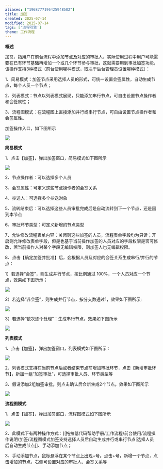 ```yaml
---
aliases: ["1968777196425948582"]
title: 加签
created: 2025-07-14
modified: 2025-07-14
tags: ['流程引擎']
theme: 工作流程
---
```


**概述**

加签，指用户在前台流程中添加节点及对应的审批人，实际使用过程中用户可能需要在已有环节基础再增加一个或几个环节参与审批，这就需要用到审批加签功能，该操作支持3种模式（前台使用哪种模式，取决于后台管理员设置哪种模式）：

1、简易模式：加签节点采用选择人员的形式，可统一设置会签属性，自动生成节点，每个人员一个节点；

2、列表模式：节点以列表模式展现，只能添加串行节点，可自由设置节点操作者和会签属性；

3、流程图模式：在流程图上直接添加并行或串行节点，可自由设置节点操作者和会签属性。

加签操作入口，如下图所示

![](https://myhelpdoc.oss-cn-heyuan.aliyuncs.com/mdimages/24a632e5ff25d564efacf81aa031513f.jpg)

**简易模式**

1、点击【加签】，弹出加签窗口，简易模式如下图所示

![](https://myhelpdoc.oss-cn-heyuan.aliyuncs.com/mdimages/67a6b68dc80ad19f3afed0f032038c73.jpg)

2、节点操作者：可以选择多个人员

3、会签属性：可定义这些节点操作者的会签关系

4、抄送人：可选择多个抄送对象

5、流转结束后：可以选择这些人员审批完成后是自动流转到下一个节点，还是回到本节点

6、审批环节类型：可定义新增的节点类型

7、允许修改流程表单内容：关闭则这些加签的人员，流程表单字段均为只读；开启则允许修改表单字段，但是也基于当前操作加签的人员对应的字段权限是否可修改，若当前操作人对某个字段无编辑权限，则加签人也无编辑权限。

8、点击【确定加签并批准】后，会根据人员及对应的会签关系生成串行/并行的节点：

1）若选择“会签”，则生成并行节点，按比例通过 100%，一个人员对应一个节点，效果如下图所示；

![](https://myhelpdoc.oss-cn-heyuan.aliyuncs.com/mdimages/ba493e00e6f0629affe56b480beb111d.jpg)

2）若选择“非会签”，则生成并行节点，按分支数通过1，效果如下图所示;

![](https://myhelpdoc.oss-cn-heyuan.aliyuncs.com/mdimages/4d54d7c4b2c565557a47109b21fc8d0f.jpg)

3）若选择“依次逐个处理”：生成串行节点，效果如下图所示

![](https://myhelpdoc.oss-cn-heyuan.aliyuncs.com/mdimages/cba6c33e72ab3b90788d73d80258a48a.jpg)

**列表模式**

1、点击【加签】，弹出加签窗口，列表模式如下图所示：

![](https://myhelpdoc.oss-cn-heyuan.aliyuncs.com/mdimages/ab4426ab7754fb2e428f770aa4b1f896.jpg)

2、列表模式支持在当前节点后或者结束节点前增加审批环节，点击【新增审批环节】，新加一组“加签审批”，可选择审批人员、环节类型等

3、假设添加2组加签审批，则点击确认后会新生成2个节点，效果如下图所示

![](https://myhelpdoc.oss-cn-heyuan.aliyuncs.com/mdimages/04cb7b2dd4962c616ee401ab61f7f9a5.jpg)

**流程图模式**

1、点击【加签】，弹出加签窗口，流程图模式如下图所示

![](https://myhelpdoc.oss-cn-heyuan.aliyuncs.com/mdimages/2eccbfdc412584e1468a2e9b452bed91.jpg)

2、此模式下有两种操作方式：[[拖拉低代码帮助手册/工作流程/前台使用/流程操作说明/加签/流程图模式加签支持选择人员后自动生成并行或串行节点|选择人员后自动生成节点]]、手动添加节点；

3、手动添加节点，鼠标悬浮在某个节点上出现+号，点击+号，新增一个节点，点击增加的节点，右侧可设置对应的审批人、会签关系等


